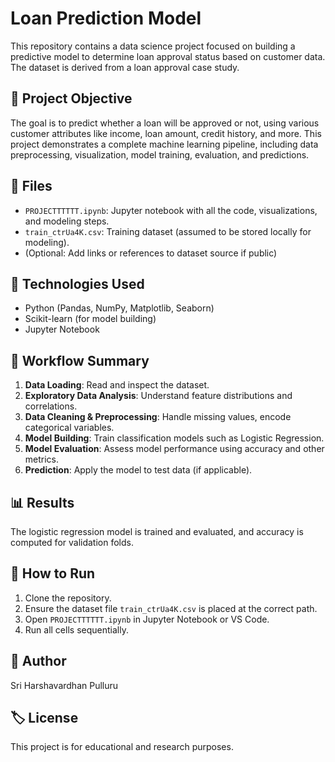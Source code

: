 # Loan Prediction Model

This repository contains a data science project focused on building a predictive model to determine loan approval status based on customer data. The dataset is derived from a loan approval case study.

## 🧠 Project Objective

The goal is to predict whether a loan will be approved or not, using various customer attributes like income, loan amount, credit history, and more. This project demonstrates a complete machine learning pipeline, including data preprocessing, visualization, model training, evaluation, and predictions.

## 📁 Files

- `PROJECTTTTTT.ipynb`: Jupyter notebook with all the code, visualizations, and modeling steps.
- `train_ctrUa4K.csv`: Training dataset (assumed to be stored locally for modeling).
- (Optional: Add links or references to dataset source if public)

## 🔧 Technologies Used

- Python (Pandas, NumPy, Matplotlib, Seaborn)
- Scikit-learn (for model building)
- Jupyter Notebook

## 🚀 Workflow Summary

1. **Data Loading**: Read and inspect the dataset.
2. **Exploratory Data Analysis**: Understand feature distributions and correlations.
3. **Data Cleaning & Preprocessing**: Handle missing values, encode categorical variables.
4. **Model Building**: Train classification models such as Logistic Regression.
5. **Model Evaluation**: Assess model performance using accuracy and other metrics.
6. **Prediction**: Apply the model to test data (if applicable).

## 📊 Results

The logistic regression model is trained and evaluated, and accuracy is computed for validation folds.

## 📌 How to Run

1. Clone the repository.
2. Ensure the dataset file `train_ctrUa4K.csv` is placed at the correct path.
3. Open `PROJECTTTTTT.ipynb` in Jupyter Notebook or VS Code.
4. Run all cells sequentially.

## 📝 Author

Sri Harshavardhan Pulluru

## 🏷️ License

This project is for educational and research purposes.
